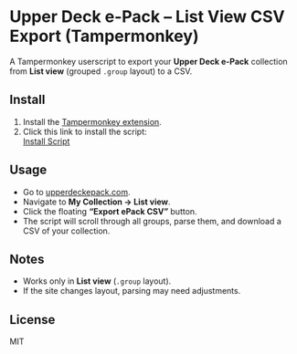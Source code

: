 # Upper Deck e-Pack – List View CSV Export (Tampermonkey)

A Tampermonkey userscript to export your **Upper Deck e-Pack** collection from **List view** (grouped `.group` layout) to a CSV.

## Install
1. Install the [Tampermonkey extension](https://www.tampermonkey.net/).
2. Click this link to install the script:  
   [Install Script](https://raw.githubusercontent.com/<your-username>/upperdeck-epack-export/main/upperdeck-epack-list-export.user.js)

## Usage
- Go to [upperdeckepack.com](https://www.upperdeckepack.com/).
- Navigate to **My Collection → List view**.
- Click the floating **“Export ePack CSV”** button.
- The script will scroll through all groups, parse them, and download a CSV of your collection.

## Notes
- Works only in **List view** (`.group` layout).
- If the site changes layout, parsing may need adjustments.

## License
MIT
